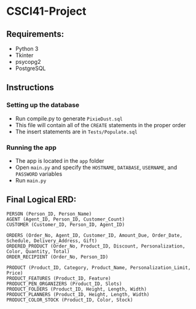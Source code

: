 # CSCI41-Project

## Requirements:
- Python 3
- Tkinter
- psycopg2
- PostgreSQL

## Instructions

### Setting up the database
- Run compile.py to generate `PixieDust.sql`
- This file will contain all of the `CREATE` statements in the proper order
- The insert statements are in `Tests/Populate.sql`

### Running the app
- The app is located in the `app` folder
- Open `main.py` and specify the `HOSTNAME`, `DATABASE`, `USERNAME`, and `PASSWORD` variables
- Run `main.py`

## Final Logical ERD:
```
PERSON (Person_ID, Person_Name)
AGENT (Agent_ID, Person_ID, Customer_Count)
CUSTOMER (Customer_ID, Person_ID, Agent_ID)

ORDERS (Order_No, Agent_ID, Customer_ID, Amount_Due, Order_Date, Schedule, Delivery_Address, Gift)
ORDERED_PRODUCT (Order_No, Product_ID, Discount, Personalization, Color, Quantity, Total)
ORDER_RECIPIENT (Order_No, Person_ID)

PRODUCT (Product_ID, Category, Product_Name, Personalization_Limit, Price)
PRODUCT_FEATURES (Product_ID, Feature)
PRODUCT_PEN_ORGANIZERS (Product_ID, Slots)
PRODUCT_FOLDERS (Product_ID, Height, Length, Width)
PRODUCT_PLANNERS (Product_ID, Height, Length, Width)
PRODUCT_COLOR_STOCK (Product_ID, Color, Stock)
```
